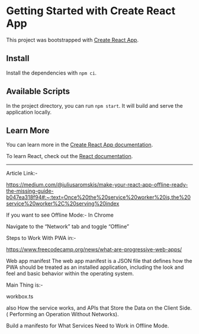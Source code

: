 # Getting Started with Create React App

This project was bootstrapped with [Create React App](https://github.com/facebook/create-react-app).

## Install

Install the dependencies with `npm ci`.

## Available Scripts

In the project directory, you can run `npm start`. It will build and serve the application locally.

## Learn More

You can learn more in the [Create React App documentation](https://facebook.github.io/create-react-app/docs/getting-started).

To learn React, check out the [React documentation](https://reactjs.org/).


------------------------------------------------------------------------------------------------------------------------------------
Article Link:-

https://medium.com/@juliusaromskis/make-your-react-app-offline-ready-the-missing-guide-b047ea318f94#:~:text=Once%20the%20service%20worker%20is,the%20service%20worker%2C%20serving%20index

If you want to see Offline Mode:- In Chrome

Navigate to the “Network” tab and toggle “Offline”

Steps to Work With PWA in:-

https://www.freecodecamp.org/news/what-are-progressive-web-apps/

Web app manifest The web app manifest is a JSON file that defines how the PWA should be treated as an installed application, including the look and feel and basic behavior within the operating system.

Main Thing is:-

workbox.ts

also How the service works, and APIs that Store the Data on the Client Side. ( Performing an Operation Without Networks).

Build a manifesto for What Services Need to Work in Offline Mode.
